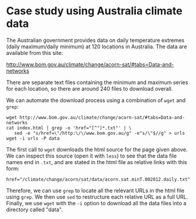 Case study using Australia climate data
=======================================

The Australian government provides data on daily temperature extremes
(daily maximum/daily minimum) at 120 locations in Australia. The data
are available from this site:

http://www.bom.gov.au/climate/change/acorn-sat/#tabs=Data-and-networks

There are separate text files containing the minimum and maximum series
for each location, so there are around 240 files to download overall.

We can automate the download process using a combination of `wget`
and `grep`:

```
wget http://www.bom.gov.au/climate/change/acorn-sat/#tabs=Data-and-networks
cat index.html | grep -o 'href="[^"]*.txt"' | \
   sed -e "s/href=\"/http:\/\/www.bom.gov.au/g" -e"s/\"$//g" > urls
wget -i urls -P data
```

The first call to `wget` downloads the html source for the page given above.  We can
inspect this source (open it with `less`) to see that the data file names end in
`.txt`, and are stated in the html file as relative links with this form:

```
href="/climate/change/acorn/sat/data/acorn.sat.minT.002012.daily.txt"
```

Therefore, we can use `grep` to locate all the relevant URLs in the html file using
`grep`.  We then use `sed` to restructure each relative URL as a full URL.  Finally,
we use `wget` with the `-i` option to download all the data files into a directory
called "data".